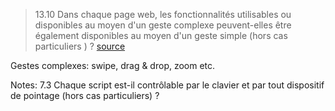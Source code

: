 <!-- .slide: class="quote-slide" -->

> 13.10 Dans chaque page web, les fonctionnalités utilisables ou disponibles au moyen d'un geste complexe peuvent-elles être également disponibles au moyen d'un geste simple (hors cas particuliers ) ?
> [source](https://accessibilite.numerique.gouv.fr/methode/criteres-et-tests/#13.10)

Gestes complexes: swipe, drag & drop, zoom etc.

Notes:
7.3 Chaque script est-il contrôlable par le clavier et par tout dispositif de pointage (hors cas particuliers) ?
